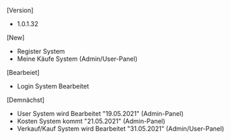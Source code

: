 [Version]
- 1.0.1.32


[New]
- Register System
- Meine Käufe System (Admin/User-Panel)


[Bearbeiet]
- Login System Bearbeitet


[Demnächst]
- User System wird Bearbeitet "19.05.2021" (Admin-Panel)
- Kosten System kommt "21.05.2021" (Admin-Panel)
- Verkauf/Kauf System wird Bearbeitet "31.05.2021" (Admin/User-Panel)
